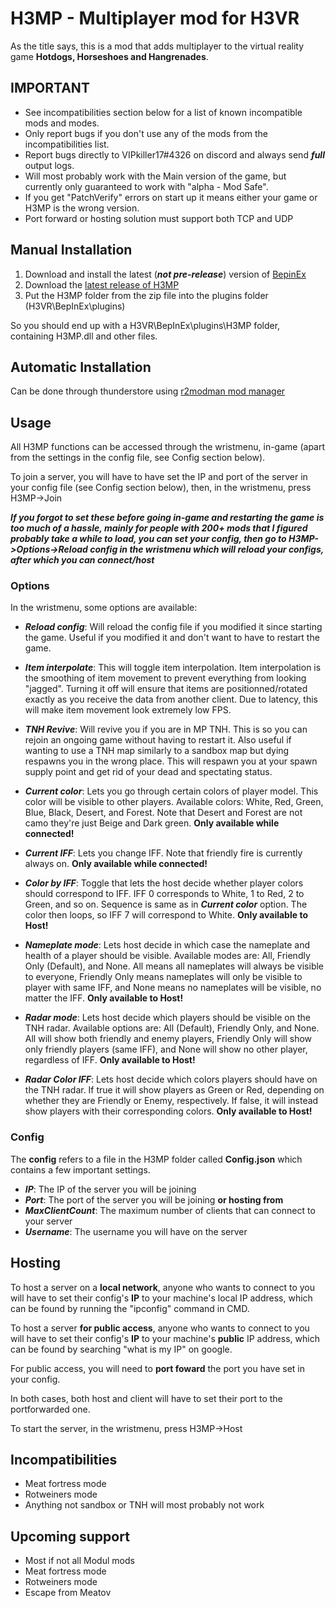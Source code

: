 # H3MP - Multiplayer mod for H3VR

As the title says, this is a mod that adds multiplayer to the virtual reality game **Hotdogs, Horseshoes and Hangrenades**.

## IMPORTANT

- See incompatibilities section below for a list of known incompatible mods and modes.
- Only report bugs if you don't use any of the mods from the incompatibilities list.
- Report bugs directly to VIPkiller17#4326 on discord and always send **_full_** output logs.
- Will most probably work with the Main version of the game, but currently only guaranteed to work with "alpha - Mod Safe".
- If you get "PatchVerify" errors on start up it means either your game or H3MP is the wrong version.
- Port forward or hosting solution must support both TCP and UDP

## Manual Installation

1. Download and install the latest (**_not pre-release_**) version of [BepinEx](https://github.com/BepInEx/BepInEx/releases)
2. Download the [latest release of H3MP](https://github.com/TommySoucy/H3MP/releases)
3. Put the H3MP folder from the zip file into the plugins folder (H3VR\BepInEx\plugins)

So you should end up with a H3VR\BepInEx\plugins\H3MP folder, containing H3MP.dll and other files.

## Automatic Installation

Can be done through thunderstore using [r2modman mod manager](https://h3vr.thunderstore.io/package/ebkr/r2modman/)

## Usage

All H3MP functions can be accessed through the wristmenu, in-game (apart from the settings in the config file, see Config section below).

To join a server, you will have to have set the IP and port of the server in your config file (see Config section below), then, in the wristmenu, press H3MP->Join

**_If you forgot to set these before going in-game and restarting the game is too much of a hassle, mainly for people with 200+ mods that I figured probably take a while to load, you can set your config, then go to H3MP->Options->Reload config in the wristmenu which will reload your configs, after which you can connect/host_**

### Options

In the wristmenu, some options are available:

- **_Reload config_**: Will reload the config file if you modified it since starting the game. Useful if you modified it and don't want to have to restart the game.

- **_Item interpolate_**: This will toggle item interpolation. Item interpolation is the smoothing of item movement to prevent everything from looking "jagged". Turning it off will ensure that items are positionned/rotated exactly as you receive the data from another client. Due to latency, this will make item movement look extremely low FPS.

- **_TNH Revive_**: Will revive you if you are in MP TNH. This is so you can rejoin an ongoing game without having to restart it. Also useful if wanting to use a TNH map similarly to a sandbox map but dying respawns you in the wrong place. This will respawn you at your spawn supply point and get rid of your dead and spectating status.

- **_Current color_**: Lets you go through certain colors of player model. This color will be visible to other players. Available colors: White, Red, Green, Blue, Black, Desert, and Forest. Note that Desert and Forest are not camo they're just Beige and Dark green. **Only available while connected!**

- **_Current IFF_**: Lets you change IFF. Note that friendly fire is currently always on. **Only available while connected!**

- **_Color by IFF_**: Toggle that lets the host decide whether player colors should correspond to IFF. IFF 0 corresponds to White, 1 to Red, 2 to Green, and so on. Sequence is same as in **_Current color_** option. The color then loops, so IFF 7 will correspond to White. **Only available to Host!**

- **_Nameplate mode_**: Lets host decide in which case the nameplate and health of a player should be visible. Available modes are: All, Friendly Only (Default), and None. All means all nameplates will always be visible to everyone, Friendly Only means nameplates will only be visible to player with same IFF, and None means no nameplates will be visible, no matter the IFF. **Only available to Host!**

- **_Radar mode_**: Lets host decide which players should be visible on the TNH radar. Available options are: All (Default), Friendly Only, and None. All will show both friendly and enemy players, Friendly Only will show only friendly players (same IFF), and None will show no other player, regardless of IFF. **Only available to Host!**

- **_Radar Color IFF_**: Lets host decide which colors players should have on the TNH radar. If true it will show players as Green or Red, depending on whether they are Friendly or Enemy, respectively. If false, it will instead show players with their corresponding colors. **Only available to Host!**

### Config

The **config** refers to a file in the H3MP folder called **Config.json** which contains a few important settings.

- **_IP_**: The IP of the server you will be joining
- **_Port_**: The port of the server you will be joining **or hosting from**
- **_MaxClientCount_**: The maximum number of clients that can connect to your server
- **_Username_**: The username you will have on the server

## Hosting

To host a server on a **local network**, anyone who wants to connect to you will have to set their config's **IP** to your machine's local IP address, which can be found by running the "ipconfig" command in CMD.

To host a server **for public access**, anyone who wants to connect to you will have to set their config's **IP** to your machine's **public** IP address, which can be found by searching "what is my IP" on google.

For public access, you will need to **port foward** the port you have set in your config.

In both cases, both host and client will have to set their port to the portforwarded one.

To start the server, in the wristmenu, press H3MP->Host

## Incompatibilities

- Meat fortress mode
- Rotweiners mode
- Anything not sandbox or TNH will most probably not work

## Upcoming support

- Most if not all Modul mods
- Meat fortress mode
- Rotweiners mode
- Escape from Meatov

